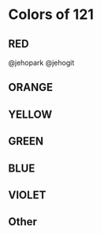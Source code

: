 # Colors of 121

## RED
@jehopark
@jehogit

## ORANGE

## YELLOW

## GREEN

## BLUE

## VIOLET

## Other

